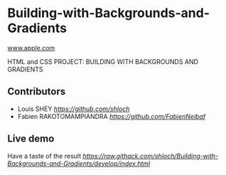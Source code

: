 # Building-with-Backgrounds-and-Gradients

www.apple.com

HTML and CSS
PROJECT: BUILDING WITH BACKGROUNDS AND GRADIENTS


## Contributors

- Louis SHEY _https://github.com/shloch_
- Fabien RAKOTOMAMPIANDRA _https://github.com/FabienNeibaf_

## Live demo
Have a taste of the result _https://raw.githack.com/shloch/Building-with-Backgrounds-and-Gradients/develop/index.html_
